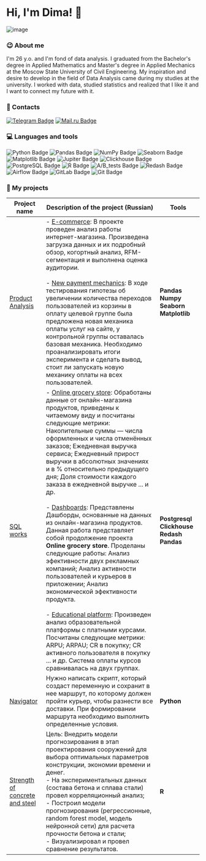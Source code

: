 # Hi, I'm Dima! 👋
![image](https://github.com/bdi2503/bdi2503/assets/142053096/8b256b32-fa02-46c0-88bc-ce1de14057c9)




### :wink: About me
I'm 26 y.o. and I'm fond of data analysis. I graduated from the Bachelor's degree in Applied Mathematics and Master's degree in Applied Mechanics at the Moscow State University of Civil Engineering. My inspiration and desire to develop in the field of Data Analysis came during my studies at the university. I worked with data, studied statistics and realized that I like it and I want to connect my future with it.

### :email: Contacts
[![Telegram Badge](https://img.shields.io/badge/-Telegram-26A5E4?style=flat&logo=Telegram&logoColor=white)](https://t.me/burykin_di) 
[![Mail.ru Badge](https://img.shields.io/badge/-burykin.di@mail.ru-005FF9?style=flat&logo=maildotru&logoColor=white)](mailto:burykin.di@mail.ru)

### :computer: Languages and tools
![Python Badge](https://img.shields.io/badge/-Python-3776AB?style=plastic&logo=python&logoColor=white)
![Pandas Badge](https://img.shields.io/badge/-Pandas-150458?style=plastic&logo=pandas&logoColor=white)
![NumPy Badge](https://img.shields.io/badge/-NumPy-013243?style=plastic&logo=numpy&logoColor=white)
![Seaborn Badge](https://img.shields.io/badge/-Seaborn-002F55?style=plastic)
![Matplotlib Badge](https://img.shields.io/badge/-Matplotlib-26A5E4?style=plastic)
![Jupiter Badge](https://img.shields.io/badge/-Jupiter-F37626?style=plastic&logo=jupyter&logoColor=white)
![Clickhouse Badge](https://img.shields.io/badge/-Clickhouse-FFCC01?style=plastic&logo=clickhouse&logoColor=white)
![PostgreSQL Badge](https://img.shields.io/badge/-PostgreSQL-4169E1?style=plastic&logo=postgresql&logoColor=white)
![R Badge](https://img.shields.io/badge/-R-276DC3?style=plastic&logo=r&logoColor=white)
![A/B_tests Badge](https://img.shields.io/badge/-A/B_tests-DBD7D2?style=plastic)
![Redash Badge](https://img.shields.io/badge/-Redash-FF5349?style=plastic)
![Airflow Badge](https://img.shields.io/badge/-Airflow-017CEE?style=plastic&logo=apacheairflow&logoColor=white)
![GitLab Badge](https://img.shields.io/badge/-GitLab-FC6D26?style=plastic&logo=gitlab&logoColor=white)
![Git Badge](https://img.shields.io/badge/-Git-F05032?style=plastic&logo=git&logoColor=white)


### :seedling: My projects


|Project name| Description of the project (Russian)| Tools|
|----------------|-----------------|-----|
|[Product Analysis](https://github.com/bdi2503/Product_Analysis_Pandas.Numpy.Seaborn)|- [E-commerce](https://github.com/bdi2503/Product_Analysis_Pandas.Numpy.Seaborn/tree/main/E-commerce/): В проектe проведен анализ работы интернет-магазина. Произведена загрузка данных и их подробный обзор, когортный анализ, RFM-сегментация и выполнена оценка аудитории.<br><br>- [New payment mechanics](https://github.com/bdi2503/Product_Analysis_Pandas.Numpy.Seaborn/tree/main/New_payment_mechanics/): В ходе тестирования гипотезы об увеличении количества переходов пользователей из корзины в оплату целевой группе была предложена новая механика оплаты услуг на сайте, у контрольной группы оставалась базовая механика. Необходимо проанализировать итоги эксперимента и сделать вывод, стоит ли запускать новую механику оплаты на всех пользователей.|**Pandas Numpy Seaborn Matplotlib**|
|[SQL works](https://github.com/bdi2503/SQL_Cases)|- [Online grocery store](https://github.com/bdi2503/SQL_Cases/tree/main/Task_Online_grocery_store): Обработаны данные от онлайн-магазина продуктов, приведены к читаемому виду и посчитаны следующие метрики: Накопительные суммы — числа оформленных и числа отменённых заказов; Ежедневная выручка сервиса; Ежедневный прирост выручки в абсолютных значениях и в % относительно предыдущего дня; Доля стоимости каждого заказа в ежедневной выручке ... и др. <br><br>- [Dashboards](https://github.com/bdi2503/SQL_Cases/tree/main/Dashboards): Представлены Дашборды, основанные на данных из онлайн-магазина продуктов. Данная работа представляет собой продолжение проекта **Online grocery store**. Проделаны следующие работы: Анализ эфективности двух рекламных компаний; Анализ активности пользователей и курьеров в приложении; Анализ экономической эфективности продукта. <br><br>- [Educational platform](https://github.com/bdi2503/SQL_Cases/tree/main/Task_Educational_platform): Произведен анализ образовательной платформы с платными курсами. Посчитаны следующие метрики: ARPU; ARPAU; CR в покупку; СR активного пользователя в покупку ... и др. Система оплаты курсов сравнивалась на двух группах.|**Postgresql Clickhouse Redash Pandas**|
|[Navigator](https://github.com/bdi2503/Navigator)|Нужно написать скрипт, который создаст переменную и сохранит в нее маршрут, по которому должен пройти курьер, чтобы разнести все доставки. При формировании маршрута необходимо выполнить определенные условия.|**Python**|
|[Strength of concrete and steel](https://github.com/bdi2503/Strength_of_concrete_and_steel)|Цель: Внедрить модели прогнозирования в этап проектирования сооружений для выбора оптимальных параметров конструкции, экономии времени и денег.<br>- На экспериментальных данных (состава бетона и сплава стали) провел корреляционный анализ;<br>- Построил модели прогнозирования (регрессионные, random forest model, модель нейронной сети) для расчета прочности бетона и стали;<br>- Визуализировал и провел сравнение результатов.|**R**|


<!--
**bdi2503/bdi2503** is a ✨ _special_ ✨ repository because its `README.md` (this file) appears on your GitHub profile.

Here are some ideas to get you started:

- 🔭 I’m currently working on ...
- 🌱 I’m currently learning ...
- 👯 I’m looking to collaborate on ...
- 🤔 I’m looking for help with ...
- 💬 Ask me about ...
- 📫 How to reach me: ...
- 😄 Pronouns: ...
- ⚡ Fun fact: ...
-->
